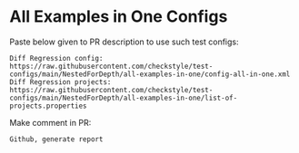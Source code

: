 # All Examples in One Configs
Paste below given to PR description to use such test configs:
```
Diff Regression config: https://raw.githubusercontent.com/checkstyle/test-configs/main/NestedForDepth/all-examples-in-one/config-all-in-one.xml
Diff Regression projects: https://raw.githubusercontent.com/checkstyle/test-configs/main/NestedForDepth/all-examples-in-one/list-of-projects.properties
```
Make comment in PR:
```
Github, generate report
```
